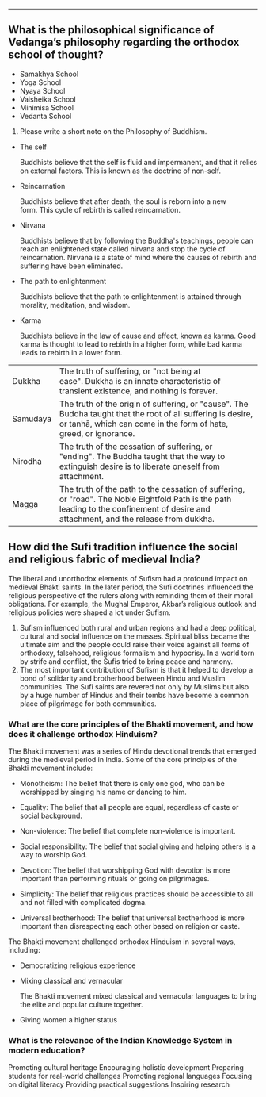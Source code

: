 ___
##  What is the philosophical significance of Vedanga’s philosophy regarding the orthodox school of thought?

- Samakhya School
- Yoga School
- Nyaya School
- Vaisheika School
- Minimisa School
- Vedanta School


1. Please write a short note on the Philosophy of Buddhism.
- The self
    
    Buddhists believe that the self is fluid and impermanent, and that it relies on external factors. This is known as the doctrine of non-self. 
    
- Reincarnation
    
    Buddhists believe that after death, the soul is reborn into a new form. This cycle of rebirth is called reincarnation. 
    
- Nirvana
    
    Buddhists believe that by following the Buddha's teachings, people can reach an enlightened state called nirvana and stop the cycle of reincarnation. Nirvana is a state of mind where the causes of rebirth and suffering have been eliminated. 
    

- The path to enlightenment
    
    Buddhists believe that the path to enlightenment is attained through morality, meditation, and wisdom. 
    

- Karma
    
    Buddhists believe in the law of cause and effect, known as karma. Good karma is thought to lead to rebirth in a higher form, while bad karma leads to rebirth in a lower form.

|   |   |
|---|---|
|Dukkha|The truth of suffering, or "not being at ease". Dukkha is an innate characteristic of transient existence, and nothing is forever.|
|Samudaya|The truth of the origin of suffering, or "cause". The Buddha taught that the root of all suffering is desire, or tanhā, which can come in the form of hate, greed, or ignorance.|
|Nirodha|The truth of the cessation of suffering, or "ending". The Buddha taught that the way to extinguish desire is to liberate oneself from attachment.|
|Magga|The truth of the path to the cessation of suffering, or "road". The Noble Eightfold Path is the path leading to the confinement of desire and attachment, and the release from dukkha.|
## How did the Sufi tradition influence the social and religious fabric of medieval India?

The liberal and unorthodox elements of Sufism had a profound impact on medieval Bhakti saints. In the later period, the Sufi doctrines influenced the religious perspective of the rulers along with reminding them of their moral obligations. For example, the Mughal Emperor, Akbar’s religious outlook and religious policies were shaped a lot under Sufism.

1. Sufism influenced both rural and urban regions and had a deep political, cultural and social influence on the masses. Spiritual bliss became the ultimate aim and the people could raise their voice against all forms of orthodoxy, falsehood, religious formalism and hypocrisy. In a world torn by strife and conflict, the Sufis tried to bring peace and harmony.
2. The most important contribution of Sufism is that it helped to develop a bond of solidarity and brotherhood between Hindu and Muslim communities. The Sufi saints are revered not only by Muslims but also by a huge number of Hindus and their tombs have become a common place of pilgrimage for both communities.


### What are the core principles of the Bhakti movement, and how does it challenge orthodox Hinduism?
The Bhakti movement was a series of Hindu devotional trends that emerged during the medieval period in India. Some of the core principles of the Bhakti movement include: 

- Monotheism: The belief that there is only one god, who can be worshipped by singing his name or dancing to him. 
    
- Equality: The belief that all people are equal, regardless of caste or social background. 
    
- Non-violence: The belief that complete non-violence is important. 
    
- Social responsibility: The belief that social giving and helping others is a way to worship God. 
    
- Devotion: The belief that worshipping God with devotion is more important than performing rituals or going on pilgrimages. 
    
- Simplicity: The belief that religious practices should be accessible to all and not filled with complicated dogma. 
    
- Universal brotherhood: The belief that universal brotherhood is more important than disrespecting each other based on religion or caste. 
    

The Bhakti movement challenged orthodox Hinduism in several ways, including: 

- Democratizing religious experience
    
- Mixing classical and vernacular
    
    The Bhakti movement mixed classical and vernacular languages to bring the elite and popular culture together. 
    
- Giving women a higher status



### What is the relevance of the Indian Knowledge System in modern education?

Promoting cultural heritage
Encouraging holistic development
Preparing students for real-world challenges
Promoting regional languages
Focusing on digital literacy
Providing practical suggestions
Inspiring research